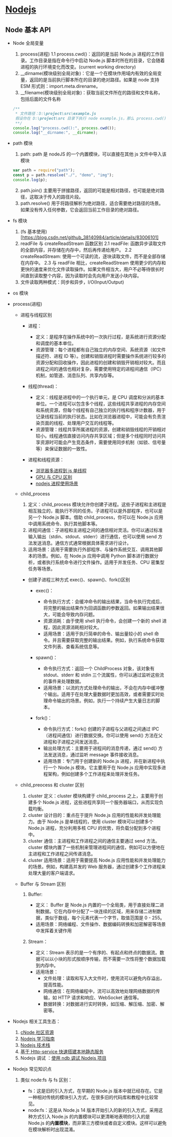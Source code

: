 <!--
 * @Author: TerryMin
 * @Date: 2022-05-31 09:09:32
 * @LastEditors: TerryMin
 * @LastEditTime: 2025-04-07 07:31:03
 * @Description: file not
-->

# [Nodejs](https://nodejs.cn/en)

## Node 基本 API

- Node 全局变量

  1.  process(进程)
      1.1 process.cwd()：返回的是当前 Node.js 进程的工作目录。工作目录是指在命令行中启动 Node.js 脚本时所在的目录，它会随着进程的执行环境变化而改变。(current working directory)
  2.  \_\_dirname(模块级别全局对象)：它是一个在模块作用域内有效的全局变量，返回的是当前执行脚本所在的目录的绝对路径。如果是 node 支持 ESM 形式则：import.meta.direname。
  3.  \_\_filename(模块级别全局对象)：获取当前文件所在的路径和文件名称，包括后面的文件名称

  ```js
  /**
   * 文件路径：D:\project\src\example.js
   假设你在 D:\project\src 目录下执行 node example.js，那么 process.cwd() 和 __dirname 都会返回 D:\project\src。但如果你在 D:\project 目录下执行 node src\example.js，process.cwd() 会返回 D:\project，而 __dirname 仍然返回 D:\project\src。
   **/
  console.log("process.cwd():", process.cwd());
  console.log("__dirname:", __dirname);
  ```

- path 模块

  1. path: path 是 nodeJS 的一个内置模块，可以直接在其他 js 文件中导入该模块

  ```js
  var path = require("path");
  const p = path.resolve("./", "demo", "img");
  console.log(p);
  ```

  2. path.join() 主要用于拼接路径，返回的可能是相对路径，也可能是绝对路径，这取决于传入的路径片段。
  3. path.resolve() 用于将路径解析为绝对路径，适合需要绝对路径的场景。如果没有传入任何参数，它会返回当前工作目录的绝对路径。

- fs 模块

  1. (fs 基本使用)[https://blog.csdn.net/github_38140984/article/details/83006101]
  2. readFile 与 createReadStream 函数区别
     2.1 readFile: 函数异步读取文件的全部内容，并存储在内存中，然后再传递给用户。
     2.2 createReadStream: 使用一个可读的流，逐块读取文件，而不是全部存储在内存中。
     2.3 与 readFile 相比，createReadStream 使用更少的内存和更快的速度来优化文件读取操作。如果文件相当大，用户不必等待很长时间直到读取整个内容，因为读取时会先向用户发送小块内容。
  3. 文件读取两种模式：同步和异步，I/O(Input/Output)

- os 模块

- process(进程)

  - 进程与线程区别

    - 进程：

      - 定义：是程序在操作系统中的一次执行过程，是系统进行资源分配和调度的基本单位。
      - 资源管理：每个进程都有自己独立的内存空间、系统资源（如文件描述符、进程 ID 等）。创建和销毁进程时需要操作系统进行较多的资源分配和回收操作，因此进程的创建和销毁开销相对较大。而且进程之间的通信也相对复杂，需要使用特定的进程间通信（IPC）机制，如管道、消息队列、共享内存等。

    - 线程(thread)：

      - 定义：线程是进程中的一个执行单元，是 CPU 调度和分派的基本单位。一个进程可以包含多个线程，这些线程共享进程的内存空间和系统资源，但每个线程有自己独立的执行栈和程序计数器，用于记录线程当前的执行状态。比如在浏览器进程中，可能会有负责渲染页面的线程、处理用户交互的线程等。
      - 资源管理：线程共享所属进程的资源，创建和销毁线程的开销相对较小。线程通信直接访问内存共享区域；但是多个线程同时访问共享资源时可能会产生竞态条件，需要使用同步机制（如锁、信号量等）来保证数据的一致性。

    - 进程和线程资源：

      - [浏览器多进程到 js 单线程](https://segmentfault.com/a/1190000012925872)
      - [GPU 与 CPU 区别](https://zhuanlan.zhihu.com/p/156171120)
      - [nodejs 进程使用场景](https://juejin.cn/post/6913498911973834759)

  - child_process

    1. 定义：child_process 模块允许你创建子进程。这些子进程和主进程是相互独立的，能执行不同的任务。子进程可以是外部程序，也可以是另一个 Node.js 脚本。借助 child_process，你可以在 Node.js 应用中调用系统命令、执行其他脚本等。
    2. 进程间通信：子进程和主进程之间的通信相对灵活。你可以通过标准输入输出（stdin、stdout、stderr）进行通信，也可以使用 send 方法发送消息。通信方式通常根据具体需求进行设计。
    3. 适用场景：适用于需要执行外部程序、与操作系统交互、调用其他脚本的场景。例如，在 Node.js 应用中调用 Python 脚本进行数据分析，或者执行系统命令进行文件操作。适用于并发任务、CPU 密集型任务等场景。

    - 创建子进程三种方式 exec()、spawn()、fork()区别

      - exec()：

        - 命令执行方式：会缓冲命令的输出结果，当命令执行完成后，将完整的输出结果作为回调函数的参数返回。如果输出结果很大，可能会导致内存问题。
        - 资源消耗：由于使用 shell 执行命令，会创建一个新的 shell 进程，因此资源消耗相对较大。
        - 适用场景：适用于执行简单的命令、输出量较小的 shell 命令。并且需要获取完整的输出结果。例如，执行系统命令获取文件列表、查看系统信息等。

      - spawn()：

        - 命令执行方式：返回一个 ChildProcess 对象，该对象有 stdout、stderr 和 stdin 三个流属性，你可以通过监听这些流的事件来处理数据。
        - 适用场景：以流的方式处理命令的输出，不会在内存中缓冲整个输出。适用于在处理大量数据时更加高效，或者需要实时处理命令输出的场景。例如，执行一个持续产生大量日志的脚本。

      - fork()：

        - 命令执行方式：fork() 创建的子进程与父进程之间通过 IPC（进程间通信）进行数据交换。你可以使用 send() 方法在父进程和子进程之间发送消息。
        - 输出处理方式：主要用于进程间的消息传递，通过 send() 方法发送消息，通过监听 message 事件接收消息。
        - 适用场景：专门用于创建新的 Node.js 进程，并在新进程中执行一个 Node.js 模块。它主要用于在 Node.js 应用中实现多进程架构，例如创建多个工作进程来处理并发任务。

  - child_preocess 和 cluster 区别

    1.  cluster 定义：cluster 模块构建于 child_process 之上，主要用于创建多个 Node.js 进程，这些进程共享同一个服务器端口，从而实现负载均衡。
    2.  cluster 设计目的：重点在于提升 Node.js 应用的性能和并发处理能力。由于 Node.js 是单线程的，使用 cluster 模块可以创建多个 Node.js 进程，充分利用多核 CPU 的优势，将负载分配到多个进程中。
    3.  cluster 通信：主进程和工作进程之间的通信主要通过 send 方法。cluster 模块内置了一些机制来管理进程间的通信，例如可以方便地在主进程和工作进程之间传递消息。
    4.  cluster 适用场景：适用于需要提高 Node.js 应用性能和并发处理能力的场景。例如，构建高并发的 Web 服务器，通过创建多个工作进程来处理大量的客户端请求。

  - Buffer 与 Stream 区别

    1. Buffer:

       - 定义： Buffer 是 Node.js 内置的一个全局类，用于直接处理二进制数据。它在内存中分配了一块连续的区域，用来存储二进制数据，类似于数组，每个元素代表一个字节，取值范围是 0 - 255。
       - 适用场景：网络编程、文件操作、数据编码转换和加密解密等场景中发挥着关键作用

    2. Stream：

       - 定义：Stream 表示的是一个有序的、有起点和终点的数据流。数据可以以小块的形式按顺序传输，而不需要一次性将整个数据加载到内存中。
       - 适用场景：
         - 文件处理：读取和写入大文件时，使用流可以避免内存溢出，提高性能。
         - 网络通信：在网络编程中，流可以高效地处理网络数据的传输，如 HTTP 请求和响应、WebSocket 通信等。
         - 数据转换：对数据进行实时转换，如压缩、解压缩、加密、解密等。

- Nodejs 相关工具生态：

  1. [cNode 社区资源](https://cnodejs.org/)
  2. [Nodejs 学习指南](https://github.com/chyingp/nodejs-learning-guide)
  3. [Nodejs 技术栈](https://github.com/qufei1993/Nodejs-Roadmap)
  4. [基于 Http-service 快速搭建本地静态服务](https://blog.csdn.net/weixin_45932733/article/details/115861292)
  5. Nodejs 调试 ：[使用 ndb 调试 Nodejs 项目](https://juejin.cn/post/6844903651694100487)

- Nodejs 常见知识点

  1. 类似 node:fs 与 fs 区别：

     - fs：这是旧的引入方式，在早期的 Node.js 版本中就已经存在。它是一种相对传统的模块引入方式，在很多旧的代码库和教程中比较常见。
     - node:fs：这是从 Node.js 14 版本开始引入的新的引入方式，采用这种方式引入 Node.js 的内置模块可以更清晰地表明你引入的是 Node.js 的**内置模块**，而非第三方模块或者自定义模块。这样可以避免在模块解析时出现混淆。

